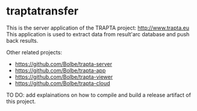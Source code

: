 # traptatransfer

This is the server application of the TRAPTA project: http://www.trapta.eu
This application is used to extract data from result'arc database and push back results.

Other related projects:
* https://github.com/Bolbe/trapta-server
* https://github.com/Bolbe/trapta-app
* https://github.com/Bolbe/trapta-viewer
* https://github.com/Bolbe/trapta-cloud

TO DO: add explainations on how to compile and build a release artifact of this project.

